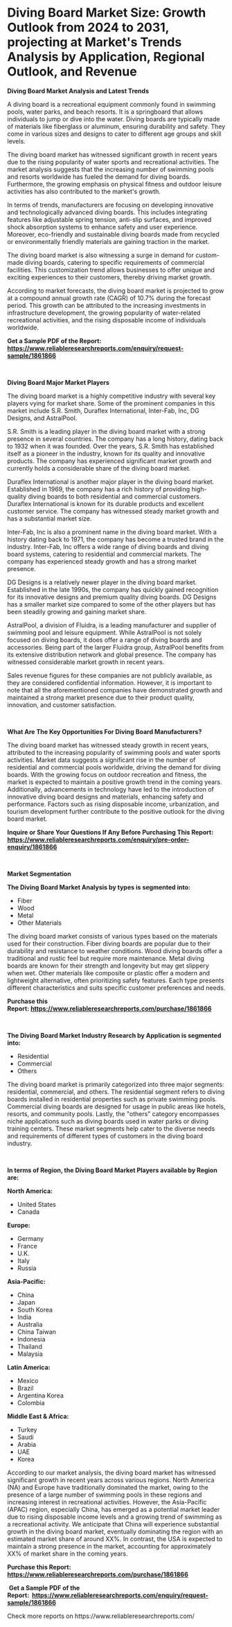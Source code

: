<p><h1>Diving Board Market Size: Growth Outlook from 2024 to 2031, projecting at Market's Trends Analysis by Application, Regional Outlook, and Revenue</h1></p><p><strong>Diving Board Market Analysis and Latest Trends</strong></p>
<p><p>A diving board is a recreational equipment commonly found in swimming pools, water parks, and beach resorts. It is a springboard that allows individuals to jump or dive into the water. Diving boards are typically made of materials like fiberglass or aluminum, ensuring durability and safety. They come in various sizes and designs to cater to different age groups and skill levels.</p><p>The diving board market has witnessed significant growth in recent years due to the rising popularity of water sports and recreational activities. The market analysis suggests that the increasing number of swimming pools and resorts worldwide has fueled the demand for diving boards. Furthermore, the growing emphasis on physical fitness and outdoor leisure activities has also contributed to the market's growth.</p><p>In terms of trends, manufacturers are focusing on developing innovative and technologically advanced diving boards. This includes integrating features like adjustable spring tension, anti-slip surfaces, and improved shock absorption systems to enhance safety and user experience. Moreover, eco-friendly and sustainable diving boards made from recycled or environmentally friendly materials are gaining traction in the market.</p><p>The diving board market is also witnessing a surge in demand for custom-made diving boards, catering to specific requirements of commercial facilities. This customization trend allows businesses to offer unique and exciting experiences to their customers, thereby driving market growth.</p><p>According to market forecasts, the diving board market is projected to grow at a compound annual growth rate (CAGR) of 10.7% during the forecast period. This growth can be attributed to the increasing investments in infrastructure development, the growing popularity of water-related recreational activities, and the rising disposable income of individuals worldwide.</p></p>
<p><strong>Get a Sample PDF of the Report:&nbsp; <a href="https://www.reliableresearchreports.com/enquiry/request-sample/1861866">https://www.reliableresearchreports.com/enquiry/request-sample/1861866</a></strong></p>
<p>&nbsp;</p>
<p><strong>Diving Board Major Market Players</strong></p>
<p><p>The diving board market is a highly competitive industry with several key players vying for market share. Some of the prominent companies in this market include S.R. Smith, Duraflex International, Inter-Fab, Inc, DG Designs, and AstralPool.</p><p>S.R. Smith is a leading player in the diving board market with a strong presence in several countries. The company has a long history, dating back to 1932 when it was founded. Over the years, S.R. Smith has established itself as a pioneer in the industry, known for its quality and innovative products. The company has experienced significant market growth and currently holds a considerable share of the diving board market.</p><p>Duraflex International is another major player in the diving board market. Established in 1969, the company has a rich history of providing high-quality diving boards to both residential and commercial customers. Duraflex International is known for its durable products and excellent customer service. The company has witnessed steady market growth and has a substantial market size.</p><p>Inter-Fab, Inc is also a prominent name in the diving board market. With a history dating back to 1971, the company has become a trusted brand in the industry. Inter-Fab, Inc offers a wide range of diving boards and diving board systems, catering to residential and commercial markets. The company has experienced steady growth and has a strong market presence.</p><p>DG Designs is a relatively newer player in the diving board market. Established in the late 1990s, the company has quickly gained recognition for its innovative designs and premium quality diving boards. DG Designs has a smaller market size compared to some of the other players but has been steadily growing and gaining market share.</p><p>AstralPool, a division of Fluidra, is a leading manufacturer and supplier of swimming pool and leisure equipment. While AstralPool is not solely focused on diving boards, it does offer a range of diving boards and accessories. Being part of the larger Fluidra group, AstralPool benefits from its extensive distribution network and global presence. The company has witnessed considerable market growth in recent years.</p><p>Sales revenue figures for these companies are not publicly available, as they are considered confidential information. However, it is important to note that all the aforementioned companies have demonstrated growth and maintained a strong market presence due to their product quality, innovation, and customer satisfaction.</p></p>
<p>&nbsp;</p>
<p><strong>What Are The Key Opportunities For Diving Board Manufacturers?</strong></p>
<p><p>The diving board market has witnessed steady growth in recent years, attributed to the increasing popularity of swimming pools and water sports activities. Market data suggests a significant rise in the number of residential and commercial pools worldwide, driving the demand for diving boards. With the growing focus on outdoor recreation and fitness, the market is expected to maintain a positive growth trend in the coming years. Additionally, advancements in technology have led to the introduction of innovative diving board designs and materials, enhancing safety and performance. Factors such as rising disposable income, urbanization, and tourism development further contribute to the positive outlook for the diving board market.</p></p>
<p><strong>Inquire or Share Your Questions If Any Before Purchasing This Report: <a href="https://www.reliableresearchreports.com/enquiry/pre-order-enquiry/1861866">https://www.reliableresearchreports.com/enquiry/pre-order-enquiry/1861866</a></strong></p>
<p>&nbsp;</p>
<p><strong>Market Segmentation</strong></p>
<p><strong>The Diving Board Market Analysis by types is segmented into:</strong></p>
<p><ul><li>Fiber</li><li>Wood</li><li>Metal</li><li>Other Materials</li></ul></p>
<p><p>The diving board market consists of various types based on the materials used for their construction. Fiber diving boards are popular due to their durability and resistance to weather conditions. Wood diving boards offer a traditional and rustic feel but require more maintenance. Metal diving boards are known for their strength and longevity but may get slippery when wet. Other materials like composite or plastic offer a modern and lightweight alternative, often prioritizing safety features. Each type presents different characteristics and suits specific customer preferences and needs.</p></p>
<p><strong>Purchase this Report:&nbsp;<a href="https://www.reliableresearchreports.com/purchase/1861866">https://www.reliableresearchreports.com/purchase/1861866</a></strong></p>
<p>&nbsp;</p>
<p><strong>The Diving Board Market Industry Research by Application is segmented into:</strong></p>
<p><ul><li>Residential</li><li>Commercial</li><li>Others</li></ul></p>
<p><p>The diving board market is primarily categorized into three major segments: residential, commercial, and others. The residential segment refers to diving boards installed in residential properties such as private swimming pools. Commercial diving boards are designed for usage in public areas like hotels, resorts, and community pools. Lastly, the "others" category encompasses niche applications such as diving boards used in water parks or diving training centers. These market segments help cater to the diverse needs and requirements of different types of customers in the diving board industry.</p></p>
<p>&nbsp;</p>
<p><strong>In terms of Region, the Diving Board Market Players available by Region are:</strong></p>
<p>
    <p> <strong> North America: </strong>
        <ul>
            <li>United States</li>
            <li>Canada</li>
        </ul>
        </p> 
    <p> <strong> Europe: </strong>
        <ul>
            <li>Germany</li>
            <li>France</li>
            <li>U.K.</li>
            <li>Italy</li>
            <li>Russia</li>
        </ul>
        </p> 
    <p> <strong> Asia-Pacific: </strong>
        <ul>
            <li>China</li>
            <li>Japan</li>
            <li>South Korea</li>
            <li>India</li>
            <li>Australia</li>
            <li>China Taiwan</li>
            <li>Indonesia</li>
            <li>Thailand</li>
            <li>Malaysia</li>
        </ul>
        </p> 
    <p> <strong> Latin America: </strong>
        <ul>
            <li>Mexico</li>
            <li>Brazil</li>
            <li>Argentina Korea</li>
            <li>Colombia</li>
        </ul>
        </p> 
    <p> <strong> Middle East & Africa: </strong>
        <ul>
            <li>Turkey</li>
            <li>Saudi</li>
            <li>Arabia</li>
            <li>UAE</li>
            <li>Korea</li>
        </ul>
    </p>
    </p>
<p><p>According to our market analysis, the diving board market has witnessed significant growth in recent years across various regions. North America (NA) and Europe have traditionally dominated the market, owing to the presence of a large number of swimming pools in these regions and increasing interest in recreational activities. However, the Asia-Pacific (APAC) region, especially China, has emerged as a potential market leader due to rising disposable income levels and a growing trend of swimming as a recreational activity. We anticipate that China will experience substantial growth in the diving board market, eventually dominating the region with an estimated market share of around XX%. In contrast, the USA is expected to maintain a strong presence in the market, accounting for approximately XX% of market share in the coming years.</p></p>
<p><strong>Purchase this Report: <a href="https://www.reliableresearchreports.com/purchase/1861866">https://www.reliableresearchreports.com/purchase/1861866</a></strong></p>
<p>&nbsp;<strong>Get a Sample PDF of the Report:&nbsp;&nbsp;<a href="https://www.reliableresearchreports.com/enquiry/request-sample/1861866">https://www.reliableresearchreports.com/enquiry/request-sample/1861866</a></strong></p>
<p><strong></strong></p>
<p>Check more reports on https://www.reliableresearchreports.com/</p>